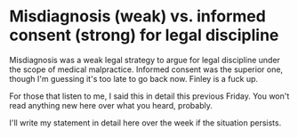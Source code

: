 # Misdiagnosis (weak) vs. informed consent (strong) for legal discipline

Misdiagnosis was a weak legal strategy to argue for legal discipline under the scope of medical malpractice. Informed consent was the superior one, though I'm guessing it's too late to go back now. Finley is a fuck up.

For those that listen to me, I said this in detail this previous Friday. You won't read anything new here over what you heard, probably.

I'll write my statement in detail here over the week if the situation persists.
